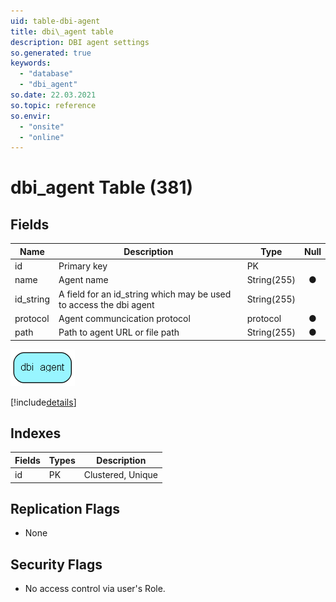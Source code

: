 ```yaml
---
uid: table-dbi-agent
title: dbi\_agent table
description: DBI agent settings
so.generated: true
keywords:
  - "database"
  - "dbi_agent"
so.date: 22.03.2021
so.topic: reference
so.envir:
  - "onsite"
  - "online"
---
```


# dbi\_agent Table (381)

## Fields

| Name | Description | Type | Null |
|------|-------------|------|:----:|
|id|Primary key|PK| |
|name|Agent name|String(255)|&#x25CF;|
|id\_string|A field for an id_string which may be used to access the dbi agent|String(255)| |
|protocol|Agent communcication protocol |protocol|&#x25CF;|
|path|Path to agent URL or file path|String(255)|&#x25CF;|


![dbi_agent table relationship diagram](./media/dbi_agent.png)

[!include[details](./includes/dbi-agent.md)]

## Indexes

| Fields | Types | Description |
|--------|-------|-------------|
|id |PK |Clustered, Unique |

## Replication Flags

* None

## Security Flags

* No access control via user's Role.

